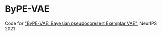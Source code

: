 # ByPE-VAE
Code for ["ByPE-VAE: Bayesian pseudocoresert Exemplar VAE"](https://arxiv.org/abs/2107.09286), NeurIPS 2021
